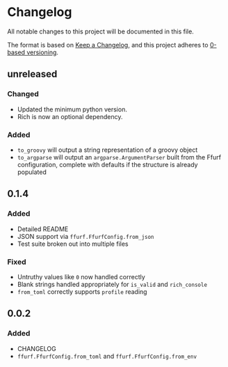 # Changelog
All notable changes to this project will be documented in this file.

The format is based on [Keep a Changelog](https://keepachangelog.com/en/1.0.0/),
and this project adheres to [0-based versioning](https://0ver.org/).

## unreleased
### Changed
* Updated the minimum python version.
* Rich is now an optional dependency.
### Added
* `to_groovy` will output a string representation of a groovy object
* `to_argparse` will output an `argparse.ArgumentParser` built from the
  Ffurf configuration, complete with defaults if the structure is already
  populated

## 0.1.4
### Added
* Detailed README
* JSON support via `ffurf.FfurfConfig.from_json`
* Test suite broken out into multiple files

### Fixed
* Untruthy values like `0` now handled correctly
* Blank strings handled appropriately for `is_valid` and `rich_console`
* `from_toml` correctly supports `profile` reading

## 0.0.2
### Added
* CHANGELOG
* `ffurf.FfurfConfig.from_toml` and `ffurf.FfurfConfig.from_env`
